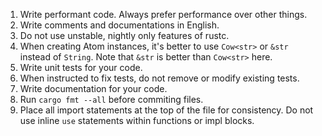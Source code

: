 1. Write performant code. Always prefer performance over other things.
2. Write comments and documentations in English.
3. Do not use unstable, nightly only features of rustc.
4. When creating Atom instances, it's better to use `Cow<str>` or `&str` instead of `String`. Note that `&str` is better than `Cow<str>` here.
5. Write unit tests for your code.
6. When instructed to fix tests, do not remove or modify existing tests.
7. Write documentation for your code.
8. Run `cargo fmt --all` before commiting files.
9. Place all import statements at the top of the file for consistency. Do not use inline `use` statements within functions or impl blocks.

